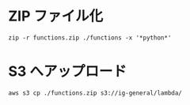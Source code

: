 # ZIP ファイル化

`zip -r functions.zip ./functions -x '*python*'`

# S3 へアップロード

`aws s3 cp ./functions.zip s3://ig-general/lambda/`
